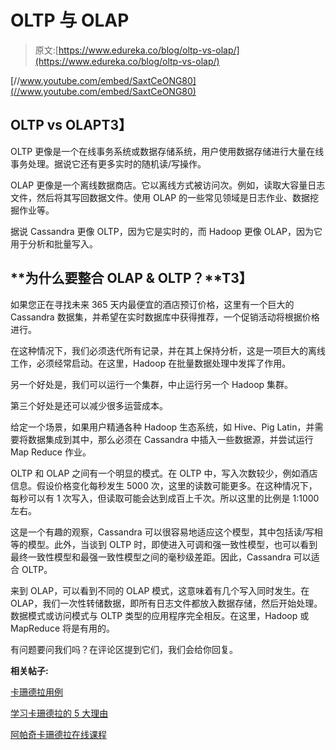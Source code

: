 # OLTP 与 OLAP

> 原文:[https://www.edureka.co/blog/oltp-vs-olap/](https://www.edureka.co/blog/oltp-vs-olap/)

[//www.youtube.com/embed/SaxtCeONG80](//www.youtube.com/embed/SaxtCeONG80)

## **OLTP vs OLAP**T3】

OLTP 更像是一个在线事务系统或数据存储系统，用户使用数据存储进行大量在线事务处理。据说它还有更多实时的随机读/写操作。

OLAP 更像是一个离线数据商店。它以离线方式被访问次。例如，读取大容量日志文件，然后将其写回数据文件。使用 OLAP 的一些常见领域是日志作业、数据挖掘作业等。

据说 Cassandra 更像 OLTP，因为它是实时的，而 Hadoop 更像 OLAP，因为它用于分析和批量写入。

## **为什么要整合 OLAP & OLTP？**T3】

如果您正在寻找未来 365 天内最便宜的酒店预订价格，这里有一个巨大的 Cassandra 数据集，并希望在实时数据库中获得推荐，一个促销活动将根据价格进行。

在这种情况下，我们必须迭代所有记录，并在其上保持分析，这是一项巨大的离线工作，必须经常启动。在这里，Hadoop 在批量数据处理中发挥了作用。

另一个好处是，我们可以运行一个集群，中止运行另一个 Hadoop 集群。

第三个好处是还可以减少很多运营成本。

给定一个场景，如果用户精通各种 Hadoop 生态系统，如 Hive、Pig Latin，并需要将数据集成到其中，那么必须在 Cassandra 中插入一些数据源，并尝试运行 Map Reduce 作业。

OLTP 和 OLAP 之间有一个明显的模式。在 OLTP 中，写入次数较少，例如酒店信息。假设价格变化每秒发生 5000 次，这里的读数可能更多。在这种情况下，每秒可以有 1 次写入，但读取可能会达到成百上千次。所以这里的比例是 1:1000 左右。

这是一个有趣的观察，Cassandra 可以很容易地适应这个模型，其中包括读/写相等的模型。此外，当谈到 OLTP 时，即使进入可调和强一致性模型，也可以看到最终一致性模型和最强一致性模型之间的毫秒级差距。因此，Cassandra 可以适合 OLTP。

来到 OLAP，可以看到不同的 OLAP 模式，这意味着有几个写入同时发生。在 OLAP，我们一次性转储数据，即所有日志文件都放入数据存储，然后开始处理。数据模式或访问模式与 OLTP 类型的应用程序完全相反。在这里，Hadoop 或 MapReduce 将是有用的。

有问题要问我们吗？在评论区提到它们，我们会给你回复。

**相关帖子:**

[卡珊德拉用例](https://www.edureka.co/blog/cassandra-use-cases/)

[学习卡珊德拉的 5 大理由](https://www.edureka.co/blog/top-5-reasons-to-learn-cassandra-decoded/)

[阿帕奇卡珊德拉在线课程](https://www.edureka.co/cassandra)